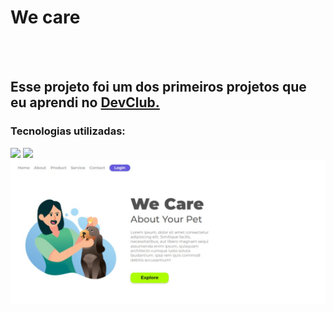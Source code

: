 <h1>We care</h1>
<br>
<br>
<h2>Esse projeto foi um dos primeiros projetos que eu aprendi no <a href="https://rodolfomori.com.br/devclub">DevClub.</a></h2>

<h3>Tecnologias utilizadas:</h3>
<img src="https://img.shields.io/badge/HTML5-E34F26?style=for-the-badge&logo=html5&logoColor=white"/>
<img src="https://img.shields.io/badge/CSS3-1572B6?style=for-the-badge&logo=css3&logoColor=white" />

<img src="https://github.com/Karine-Timoteo/CSS---We-Care/blob/new-develop/img/Desktop%20(2).jpeg?raw=true">
